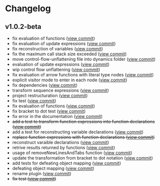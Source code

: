 # Changelog

## v1.0.2-beta

- fix evaluation of functions ([view commit](https://github.com/lorenzoferre/deobfuscator/commit/c6b10749a3e882beccd4b3a68adcf755b9355fc2))
- fix evaluation of update expressions ([view commit](https://github.com/lorenzoferre/deobfuscator/commit/28626e625081e612286de3de14a4e76c79ca516f))
- fix reconstruction of variables ([view commit](https://github.com/lorenzoferre/deobfuscator/commit/01406377b2e95d16894f1254a375fc9f30f661b9))
- fix the maximum call stack size exceeded ([view commit](https://github.com/lorenzoferre/deobfuscator/commit/f62d7185a7f53e2345b74fcaec4680be78a5e358))
- move control-flow-unflattening file into dynamics folder ([view commit](https://github.com/lorenzoferre/deobfuscator/commit/7e932fef3af2afd235724b47b338430edc768020))
- evaluation of update expressions ([view commit](https://github.com/lorenzoferre/deobfuscator/commit/3c829f183ff8e4b3c463aa4f3c47dbd76830d9d7))
- wip control flow unflattening ([view commit](https://github.com/lorenzoferre/deobfuscator/commit/e0f6fa959931e044ef55bff968d490b08225ba67))
- fix evaluation of arrow functions with literal type nodes ([view commit](https://github.com/lorenzoferre/deobfuscator/commit/5cddd385f976de299f6420367370e4d03746a2e8))
- explicit visitor mode to enter in each node ([view commit](https://github.com/lorenzoferre/deobfuscator/commit/71f8061888070c7018cb9cd0fdfe7ef2d52f4228))
- fix dependencies ([view commit](https://github.com/lorenzoferre/deobfuscator/commit/690dcdcab4ee96ec40859d64e45b7d00dd48e731))
- transform sequence expressions ([view commit](https://github.com/lorenzoferre/deobfuscator/commit/a3dee8d44150960b20797e6c6105a74351a01cc4))
- project restructuration ([view commit](https://github.com/lorenzoferre/deobfuscator/commit/38697682d7de315d6982d4032a068afa5756d216))
- fix test ([view commit](https://github.com/lorenzoferre/deobfuscator/commit/72ae50e995788b4e54344878ff290a9c282bb2bd))
- fix evaluation of functions ([view commit](https://github.com/lorenzoferre/deobfuscator/commit/6bb4e2771ed4bc46efa845f82e8a0539a8bf0af4))
- fix bracket to dot test ([view commit](https://github.com/lorenzoferre/deobfuscator/commit/0e00c306c3c663d4da9e20a2f082de161c1b1dd7))
- fix error in the documentation ([view commit](https://github.com/lorenzoferre/deobfuscator/commit/aae043cb17e11af0a6fb48a3fdf807f9c6bf7947))
- <s>add a test to transform function expressions into function declarations ([view commit](https://github.com/lorenzoferre/deobfuscator/commit/48e6aed0e08de92f8b11455a8e7235a99889a04c))</s>
- add a test for reconstructing variable declarations ([view commit](https://github.com/lorenzoferre/deobfuscator/commit/cca1d42a235582c832dfeb85b6f1fdb8edcc7422))
- <s>replace function expressions with function declarations ([view commit](https://github.com/lorenzoferre/deobfuscator/commit/e3c278d44fdd6345b46850cb2241c010adc16ae4))</s>
- reconstruct varaible declarations ([view commit](https://github.com/lorenzoferre/deobfuscator/commit/2c78ce05c0f654032e65ce7a3cbd8e21fc5d95b0))
- retrive results returned by functions ([view commit](https://github.com/lorenzoferre/deobfuscator/commit/ecce73def8ec5caca85e9f5c0dddd3616c724fa2))
- usage of removeNewLinesAndTabs function ([view commit](https://github.com/lorenzoferre/deobfuscator/commit/0e768816d75bd0d097b07aa1a03d6021962c58b5))
- update the transformation from bracket to dot notation ([view commit](https://github.com/lorenzoferre/deobfuscator/commit/e496e6cc2eb124d4a1ba9184c4d1c061d918e8a3))
- add tests for defeating object mapping ([view commit](https://github.com/lorenzoferre/deobfuscator/commit/e601b8a1ca9f40f290d29ca883779c9bed4bc793))
- defeating object mapping ([view commit](https://github.com/lorenzoferre/deobfuscator/commit/c91a1449a131fb7b20545755cf500813590cc5e7))
- rename plugin ([view commit](https://github.com/lorenzoferre/deobfuscator/commit/81a1aacccc2c5ecdad5cdc7ac3b7cb259d1a6e87))
- <s>fix test ([view commit](https://github.com/lorenzoferre/deobfuscator/commit/9973750a0c4414279a02dbed54120d1e5fc2421e))</s>
